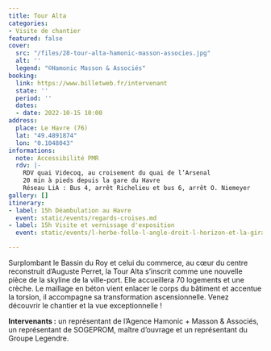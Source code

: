 ```yaml
---
title: Tour Alta
categories:
- Visite de chantier
featured: false
cover:
  src: "/files/28-tour-alta-hamonic-masson-associes.jpg"
  alt: ''
  legend: "©Hamonic Masson & Associés"
booking:
  link: https://www.billetweb.fr/intervenant
  state: ''
  period: ''
  dates:
  - date: 2022-10-15 10:00
address:
  place: Le Havre (76)
  lat: "49.4891874"
  lon: "0.1048043"
informations:
  note: Accessibilité PMR
  rdv: |-
    RDV quai Videcoq, au croisement du quai de l’Arsenal
    20 min à pieds depuis la gare du Havre
    Réseau LiA : Bus 4, arrêt Richelieu et bus 6, arrêt O. Niemeyer
gallery: []
itinerary:
- label: 15h Déambulation au Havre
  event: static/events/regards-croises.md
- label: 15h Visite et vernissage d'exposition
  event: static/events/l-herbe-folle-l-angle-droit-l-horizon-et-la-girafe.md

---
```

Surplombant le Bassin du Roy et celui du commerce, au cœur du centre reconstruit d’Auguste Perret, la Tour Alta s’inscrit comme une nouvelle pièce de la skyline de la ville-port. Elle accueillera 70 logements et une crèche. Le maillage en béton vient enlacer le corps du bâtiment et accentue la torsion, il accompagne sa transformation ascensionnelle. Venez découvrir le chantier et la vue exceptionnelle !

**Intervenants :** un représentant de l’Agence Hamonic + Masson & Associés, un représentant de SOGEPROM, maître d’ouvrage et un représentant du Groupe Legendre.